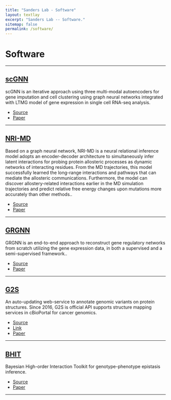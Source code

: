 ```yaml
---
title: "Sanders Lab - Software"
layout: textlay
excerpt: "Sanders Lab -- Software."
sitemap: false
permalink: /software/
---
```



# Software

---

## [scGNN](https://github.com/juexinwang/scGNN)


<!-- <img src="{{ site.url }}{{ site.baseurl }}/images/codepic/WGS_Pipeline_Image.png" style="width: 300px">  -->

scGNN is an iterative approach using three multi-modal autoencoders for gene imputation and cell clustering using graph neural networks integrated with LTMG model of gene expression in single cell RNA-seq analysis.

- <a href="https://github.com/juexinwang/scGNN"><i class='fab fa-github'></i> Source</a>
- <a href="https://www.nature.com/articles/s41467-021-22197-x"><i class='fa fa-book'></i> Paper</a>

---

## [NRI-MD](https://github.com/juexinwang/NRI-MD)


<!-- <img src="{{ site.url }}{{ site.baseurl }}/images/codepic/magellanmapper.png" style="width: 300px">  -->

Based on a graph neural network, NRI-MD is a neural relational inference model adopts an encoder-decoder architecture to simultaneously infer latent interactions for probing protein allosteric processes as dynamic networks of interacting residues. From the MD trajectories, this model successfully learned the long-range interactions and pathways that can mediate the allosteric communications. Furthermore, the model can discover allostery-related interactions earlier in the MD simulation trajectories and predict relative free energy changes upon mutations more accurately than other methods..

- <a href="https://github.com/juexinwang/NRI-MD"><i class='fab fa-github'></i> Source</a>
- <a href="https://www.nature.com/articles/s41467-022-29331-3"><i class='fa fa-book'></i> Paper</a>
<!-- - <a href="https://currentprotocols.onlinelibrary.wiley.com/doi/abs/10.1002/cpns.104"><i class='fa fa-book'></i> Protocol</a> -->

---

## [GRGNN](https://github.com/juexinwang/GRGNN)


<!-- <img src="{{ site.url }}{{ site.baseurl }}/images/codepic/wgspower.png" style="width: 300px">  -->

GRGNN is an end-to-end approach to reconstruct gene regulatory networks from scratch utilizing the gene expression data, in both a supervised and a semi-supervised framework..

- <a href="https://github.com/juexinwang/GRGNN"><i class='fab fa-github'></i> Source</a>
- <a href="https://pubmed.ncbi.nlm.nih.gov/33294129/"><i class='fa fa-book'></i> Paper</a>

---

## [G2S](https://g2s.genomenexus.org/)

<!-- <img src="{{ site.url }}{{ site.baseurl }}/images/codepic/scn2aviz.png" style="width: 300px">  -->

An auto-updating web-service to annotate genomic variants on protein structures. Since 2016, G2S is official API supports structure mapping services in cBioPortal for cancer genomics.

- <a href="https://github.com/genome-nexus/g2s"><i class='fa fa-link'></i> Source</a>
- <a href="https://g2s.genomenexus.org/"><i class='fa fa-link'></i> Link</a>
- <a href="https://academic.oup.com/bioinformatics/article/34/11/1949/4827683"><i class='fa fa-book'></i> Paper</a>

---


## [BHIT](https://sourceforge.net/projects/cnvision/)


<!-- <img src="{{ site.url }}{{ site.baseurl }}/images/codepic/cnvision.png" style="width: 300px">  -->

Bayesian High-order Interaction Toolkit for genotype-phenotype epistasis inference.

- <a href="http://digbio.missouri.edu/BHIT/"><i class='fa fa-link'></i> Source</a>
- <a href="https://bmcgenomics.biomedcentral.com/articles/10.1186/s12864-015-2217-6"><i class='fa fa-book'></i> Paper</a>


---



